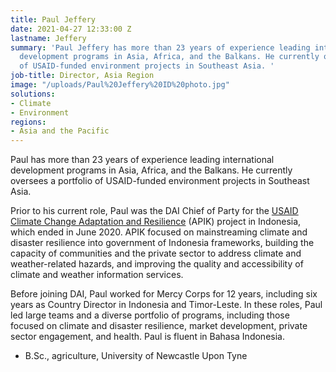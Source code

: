 ```yaml
---
title: Paul Jeffery
date: 2021-04-27 12:33:00 Z
lastname: Jeffery
summary: 'Paul Jeffery has more than 23 years of experience leading international
  development programs in Asia, Africa, and the Balkans. He currently oversees a portfolio
  of USAID-funded environment projects in Southeast Asia. '
job-title: Director, Asia Region
image: "/uploads/Paul%20Jeffery%20ID%20photo.jpg"
solutions:
- Climate
- Environment
regions:
- Asia and the Pacific
---
```


Paul has more than 23 years of experience leading international development programs in Asia, Africa, and the Balkans. He currently oversees a portfolio of USAID-funded environment projects in Southeast Asia.

Prior to his current role, Paul was the DAI Chief of Party for the [USAID Climate Change Adaptation and Resilience](https://www.dai.com/our-work/projects/indonesia-apik-adaptasi-perubahan-iklim-dan-ketangguhan-or-climate-change-adaption) (APIK) project in Indonesia, which ended in June 2020. APIK focused on mainstreaming climate and disaster resilience into government of Indonesia frameworks, building the capacity of communities and the private sector to address climate and weather-related hazards, and improving the quality and accessibility of climate and weather information services.

Before joining DAI, Paul worked for Mercy Corps for 12 years, including six years as Country Director in Indonesia and Timor-Leste. In these roles, Paul led large teams and a diverse portfolio of programs, including those focused on climate and disaster resilience, market development, private sector engagement, and health. Paul is fluent in Bahasa Indonesia.

* B.Sc., agriculture, University of Newcastle Upon Tyne